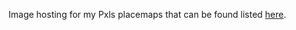 Image hosting for my Pxls placemaps that can be found listed [here](https://docs.google.com/spreadsheets/d/1OfwxXpG5oKC_JRt6bbxyBTK3rI92eyzs2Rk5OoAEw0w/).
